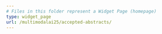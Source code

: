 ```yaml
---
# Files in this folder represent a Widget Page (homepage)
type: widget_page
url: /multimodalai25/accepted-abstracts/
---
```

